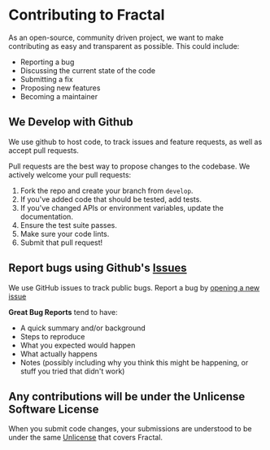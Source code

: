 # Contributing to Fractal
As an open-source, community driven project, we want to make contributing as easy and transparent as possible. This could include:

- Reporting a bug
- Discussing the current state of the code
- Submitting a fix
- Proposing new features
- Becoming a maintainer

## We Develop with Github
We use github to host code, to track issues and feature requests, as well as accept pull requests.

Pull requests are the best way to propose changes to the codebase. We actively welcome your pull requests:

1. Fork the repo and create your branch from `develop`.
2. If you've added code that should be tested, add tests.
3. If you've changed APIs or environment variables, update the documentation.
4. Ensure the test suite passes.
5. Make sure your code lints.
6. Submit that pull request!

## Report bugs using Github's [Issues](https://github.com/fractal-framework/fractal/issues)
We use GitHub issues to track public bugs. Report a bug by [opening a new issue](https://github.com/fractal-framework/fractal/issues)

**Great Bug Reports** tend to have:

- A quick summary and/or background
- Steps to reproduce
- What you expected would happen
- What actually happens
- Notes (possibly including why you think this might be happening, or stuff you tried that didn't work)

## Any contributions will be under the Unlicense Software License
When you submit code changes, your submissions are understood to be under the same [Unlicense](https://choosealicense.com/licenses/unlicense/) that covers Fractal.